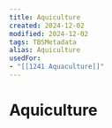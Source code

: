 ```yaml
---
title: Aquiculture
created: 2024-12-02
modified: 2024-12-02
tags: TBSMetadata
alias: Aquiculture
usedFor:
- "[[1241 Aquaculture]]"
---
```

# Aquiculture

